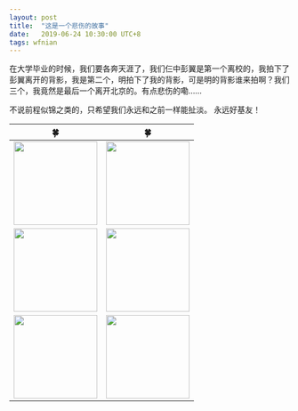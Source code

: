 ```yaml
---
layout: post
title:  "这是一个悲伤的故事"
date:   2019-06-24 10:30:00 UTC+8
tags: wfnian
---
```


在大学毕业的时候，我们要各奔天涯了，我们仨中彭翼是第一个离校的，我拍下了彭翼离开的背影，我是第二个，明拍下了我的背影，可是明的背影谁来拍啊？我们三个，我竟然是最后一个离开北京的。有点悲伤的嘞……  

不说前程似锦之类的，只希望我们永远和之前一样能扯淡。 
永远好基友！ 









| 🍀        |🍀        | 
| ----------- |--------------------| 
| <img src="https://p.pstatp.com/origin/ff5a000067e38335d1b8" width="150"> | <img src="https://p.pstatp.com/origin/ff8900006dc7c6df21f8" width="150"> | 
|<img src="https://p.pstatp.com/origin/ffd400006fdabc0a1e98" width="150"> | <img src="https://p.pstatp.com/origin/feb60000cabdc80651d7" width="150"> | 
|<img src="https://p.pstatp.com/origin/fe97000121ed38db2bb5" width="150">| <img src="https://p.pstatp.com/origin/fe7c00009d46d58c0e35" width="150">   |


